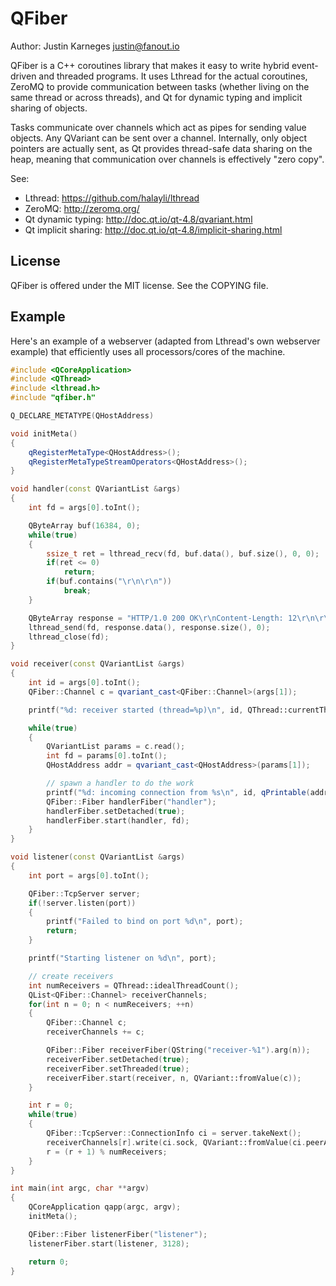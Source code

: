 QFiber
======

Author: Justin Karneges <justin@fanout.io>

QFiber is a C++ coroutines library that makes it easy to write hybrid event-driven and threaded programs. It uses Lthread for the actual coroutines, ZeroMQ to provide communication between tasks (whether living on the same thread or across threads), and Qt for dynamic typing and implicit sharing of objects.

Tasks communicate over channels which act as pipes for sending value objects. Any QVariant can be sent over a channel. Internally, only object pointers are actually sent, as Qt provides thread-safe data sharing on the heap, meaning that communication over channels is effectively "zero copy".

See:
  * Lthread: https://github.com/halayli/lthread
  * ZeroMQ: http://zeromq.org/
  * Qt dynamic typing: http://doc.qt.io/qt-4.8/qvariant.html
  * Qt implicit sharing: http://doc.qt.io/qt-4.8/implicit-sharing.html

License
-------

QFiber is offered under the MIT license. See the COPYING file.

Example
-------

Here's an example of a webserver (adapted from Lthread's own webserver example) that efficiently uses all processors/cores of the machine.

```C++
#include <QCoreApplication>
#include <QThread>
#include <lthread.h>
#include "qfiber.h"

Q_DECLARE_METATYPE(QHostAddress)

void initMeta()
{
    qRegisterMetaType<QHostAddress>();
    qRegisterMetaTypeStreamOperators<QHostAddress>();
}

void handler(const QVariantList &args)
{
    int fd = args[0].toInt();

    QByteArray buf(16384, 0);
    while(true)
    {
        ssize_t ret = lthread_recv(fd, buf.data(), buf.size(), 0, 0);
        if(ret <= 0)
            return;
        if(buf.contains("\r\n\r\n"))
            break;
    }

    QByteArray response = "HTTP/1.0 200 OK\r\nContent-Length: 12\r\n\r\nHello World\n";
    lthread_send(fd, response.data(), response.size(), 0);
    lthread_close(fd);
}

void receiver(const QVariantList &args)
{
    int id = args[0].toInt();
    QFiber::Channel c = qvariant_cast<QFiber::Channel>(args[1]);

    printf("%d: receiver started (thread=%p)\n", id, QThread::currentThread());

    while(true)
    {
        QVariantList params = c.read();
        int fd = params[0].toInt();
        QHostAddress addr = qvariant_cast<QHostAddress>(params[1]);

        // spawn a handler to do the work
        printf("%d: incoming connection from %s\n", id, qPrintable(addr.toString()));
        QFiber::Fiber handlerFiber("handler");
        handlerFiber.setDetached(true);
        handlerFiber.start(handler, fd);
    }
}

void listener(const QVariantList &args)
{
    int port = args[0].toInt();

    QFiber::TcpServer server;
    if(!server.listen(port))
    {
        printf("Failed to bind on port %d\n", port);
        return;
    }

    printf("Starting listener on %d\n", port);

    // create receivers
    int numReceivers = QThread::idealThreadCount();
    QList<QFiber::Channel> receiverChannels;
    for(int n = 0; n < numReceivers; ++n)
    {
        QFiber::Channel c;
        receiverChannels += c;

        QFiber::Fiber receiverFiber(QString("receiver-%1").arg(n));
        receiverFiber.setDetached(true);
        receiverFiber.setThreaded(true);
        receiverFiber.start(receiver, n, QVariant::fromValue(c));
    }

    int r = 0;
    while(true)
    {
        QFiber::TcpServer::ConnectionInfo ci = server.takeNext();
        receiverChannels[r].write(ci.sock, QVariant::fromValue(ci.peerAddress));
        r = (r + 1) % numReceivers;
    }
}

int main(int argc, char **argv)
{
    QCoreApplication qapp(argc, argv);
    initMeta();

    QFiber::Fiber listenerFiber("listener");
    listenerFiber.start(listener, 3128);

    return 0;
}
```
